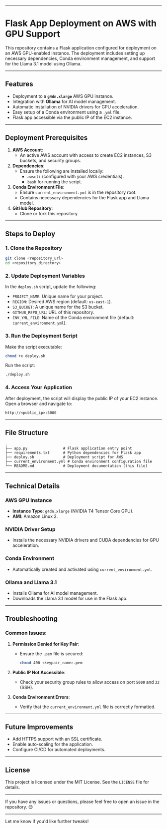 
---

# **Flask App Deployment on AWS with GPU Support**

This repository contains a Flask application configured for deployment on an AWS GPU-enabled instance. The deployment includes setting up necessary dependencies, Conda environment management, and support for the Llama 3.1 model using Ollama.

---

## **Features**
- Deployment to a **`g4dn.xlarge`** AWS GPU instance.
- Integration with **Ollama** for AI model management.
- Automatic installation of NVIDIA drivers for GPU acceleration.
- Easy setup of a Conda environment using a `.yml` file.
- Flask app accessible via the public IP of the EC2 instance.

---

## **Deployment Prerequisites**
1. **AWS Account**:
   - An active AWS account with access to create EC2 instances, S3 buckets, and security groups.
2. **Dependencies**:
   - Ensure the following are installed locally:
     - `awscli` (configured with your AWS credentials).
     - `bash` for running the script.
3. **Conda Environment File**:
   - Ensure `current_environment.yml` is in the repository root.
   - Contains necessary dependencies for the Flask app and Llama model.
4. **GitHub Repository**:
   - Clone or fork this repository.

---

## **Steps to Deploy**

### 1. **Clone the Repository**
```bash
git clone <repository_url>
cd <repository_directory>
```

### 2. **Update Deployment Variables**
In the `deploy.sh` script, update the following:
- `PROJECT_NAME`: Unique name for your project.
- `REGION`: Desired AWS region (default: `us-east-1`).
- `S3_BUCKET`: A unique name for the S3 bucket.
- `GITHUB_REPO_URL`: URL of this repository.
- `ENV_YML_FILE`: Name of the Conda environment file (default: `current_environment.yml`).

### 3. **Run the Deployment Script**
Make the script executable:
```bash
chmod +x deploy.sh
```

Run the script:
```bash
./deploy.sh
```

### 4. **Access Your Application**
After deployment, the script will display the public IP of your EC2 instance. Open a browser and navigate to:
```
http://<public_ip>:5000
```

---

## **File Structure**
```plaintext
.
├── app.py                # Flask application entry point
├── requirements.txt      # Python dependencies for Flask app
├── deploy.sh             # Deployment script for AWS
├── current_environment.yml # Conda environment configuration file
└── README.md             # Deployment documentation (this file)
```

---

## **Technical Details**

### **AWS GPU Instance**
- **Instance Type**: `g4dn.xlarge` (NVIDIA T4 Tensor Core GPU).
- **AMI**: Amazon Linux 2.

### **NVIDIA Driver Setup**
- Installs the necessary NVIDIA drivers and CUDA dependencies for GPU acceleration.

### **Conda Environment**
- Automatically created and activated using `current_environment.yml`.

### **Ollama and Llama 3.1**
- Installs Ollama for AI model management.
- Downloads the Llama 3.1 model for use in the Flask app.

---

## **Troubleshooting**
### Common Issues:
1. **Permission Denied for Key Pair**:
   - Ensure the `.pem` file is secured:
     ```bash
     chmod 400 <keypair_name>.pem
     ```

2. **Public IP Not Accessible**:
   - Check your security group rules to allow access on port `5000` and `22` (SSH).

3. **Conda Environment Errors**:
   - Verify that the `current_environment.yml` file is correctly formatted.

---

## **Future Improvements**
- Add HTTPS support with an SSL certificate.
- Enable auto-scaling for the application.
- Configure CI/CD for automated deployments.

---

## **License**
This project is licensed under the MIT License. See the `LICENSE` file for details.

---

If you have any issues or questions, please feel free to open an issue in the repository. 😊

--- 

Let me know if you'd like further tweaks!